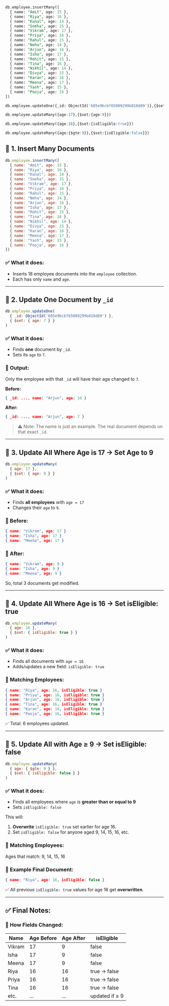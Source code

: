 ```sql
db.employee.insertMany([
  { name: "Amit", age: 15 },
  { name: "Riya", age: 16 },
  { name: "Kunal", age: 14 },
  { name: "Sneha", age: 15 },
  { name: "Vikram", age: 17 },
  { name: "Priya", age: 16 },
  { name: "Rahul", age: 15 },
  { name: "Neha", age: 14 },
  { name: "Arjun", age: 16 },
  { name: "Isha", age: 17 },
  { name: "Rohit", age: 15 },
  { name: "Tina", age: 16 },
  { name: "Nikhil", age: 14 },
  { name: "Divya", age: 15 },
  { name: "Karan", age: 16 },
  { name: "Meena", age: 17 },
  { name: "Yash", age: 15 },
  { name: "Pooja", age: 16 }
])

db.employee.updateOne({_id: ObjectId('685e9bcbf65009299b810d89')},{$set:{age:7}})

db.employee.updateMany({age:17},{$set:{age:9}})

db.employee.updateMany({age:16},{$set:{isEligible:true}})

db.employee.updateMany({age:{$gte:9}},{$set:{isEligible:false}})
```

## 🔹 1. Insert Many Documents

```js
db.employee.insertMany([
  { name: "Amit", age: 15 },
  { name: "Riya", age: 16 },
  { name: "Kunal", age: 14 },
  { name: "Sneha", age: 15 },
  { name: "Vikram", age: 17 },
  { name: "Priya", age: 16 },
  { name: "Rahul", age: 15 },
  { name: "Neha", age: 14 },
  { name: "Arjun", age: 16 },
  { name: "Isha", age: 17 },
  { name: "Rohit", age: 15 },
  { name: "Tina", age: 16 },
  { name: "Nikhil", age: 14 },
  { name: "Divya", age: 15 },
  { name: "Karan", age: 16 },
  { name: "Meena", age: 17 },
  { name: "Yash", age: 15 },
  { name: "Pooja", age: 16 }
])
```

### ✅ What it does:

* Inserts 18 employee documents into the `employee` collection.
* Each has only `name` and `age`.

---

## 🔹 2. Update One Document by `_id`

```js
db.employee.updateOne(
  { _id: ObjectId('685e9bcbf65009299b810d89') },
  { $set: { age: 7 } }
)
```

### ✅ What it does:

* Finds **one** document by `_id`.
* Sets its `age` to `7`.

### 🔎 Output:

Only the employee with that `_id` will have their age changed to `7`.

**Before:**

```json
{ _id: ..., name: "Arjun", age: 16 }
```

**After:**

```json
{ _id: ..., name: "Arjun", age: 7 }
```

> ⚠️ Note: The name is just an example. The real document depends on that exact `_id`.

---

## 🔹 3. Update All Where Age is 17 → Set Age to 9

```js
db.employee.updateMany(
  { age: 17 },
  { $set: { age: 9 } }
)
```

### ✅ What it does:

* Finds **all employees** with `age = 17`
* Changes their `age` to `9`.

### 🔎 Before:

```json
{ name: "Vikram", age: 17 }
{ name: "Isha", age: 17 }
{ name: "Meena", age: 17 }
```

### 🔎 After:

```json
{ name: "Vikram", age: 9 }
{ name: "Isha", age: 9 }
{ name: "Meena", age: 9 }
```

So, total 3 documents get modified.

---

## 🔹 4. Update All Where Age is 16 → Set isEligible: true

```js
db.employee.updateMany(
  { age: 16 },
  { $set: { isEligible: true } }
)
```

### ✅ What it does:

* Finds all documents with `age = 16`
* Adds/updates a new field: `isEligible: true`

### 🔎 Matching Employees:

```json
{ name: "Riya", age: 16, isEligible: true }
{ name: "Priya", age: 16, isEligible: true }
{ name: "Arjun", age: 16, isEligible: true }
{ name: "Tina", age: 16, isEligible: true }
{ name: "Karan", age: 16, isEligible: true }
{ name: "Pooja", age: 16, isEligible: true }
```

✅ Total: 6 employees updated.

---

## 🔹 5. Update All with Age ≥ 9 → Set isEligible: false

```js
db.employee.updateMany(
  { age: { $gte: 9 } },
  { $set: { isEligible: false } }
)
```

### ✅ What it does:

* Finds all employees where `age` is **greater than or equal to 9**
* Sets `isEligible: false`

This will:

1. **Overwrite** `isEligible: true` set earlier for age 16.
2. Set `isEligible: false` for anyone aged 9, 14, 15, 16, etc.

### 🔎 Matching Employees:

Ages that match: 9, 14, 15, 16

### 🔎 Example Final Document:

```json
{ name: "Riya", age: 16, isEligible: false }
```

✅ All previous `isEligible: true` values for age 16 get **overwritten**.

---

## ✅ Final Notes:

### 🎯 How Fields Changed:

| Name   | Age Before | Age After | isEligible     |
| ------ | ---------- | --------- | -------------- |
| Vikram | 17         | 9         | false          |
| Isha   | 17         | 9         | false          |
| Meena  | 17         | 9         | false          |
| Riya   | 16         | 16        | true → false   |
| Priya  | 16         | 16        | true → false   |
| Tina   | 16         | 16        | true → false   |
| etc.   | …          | …         | updated if ≥ 9 |
